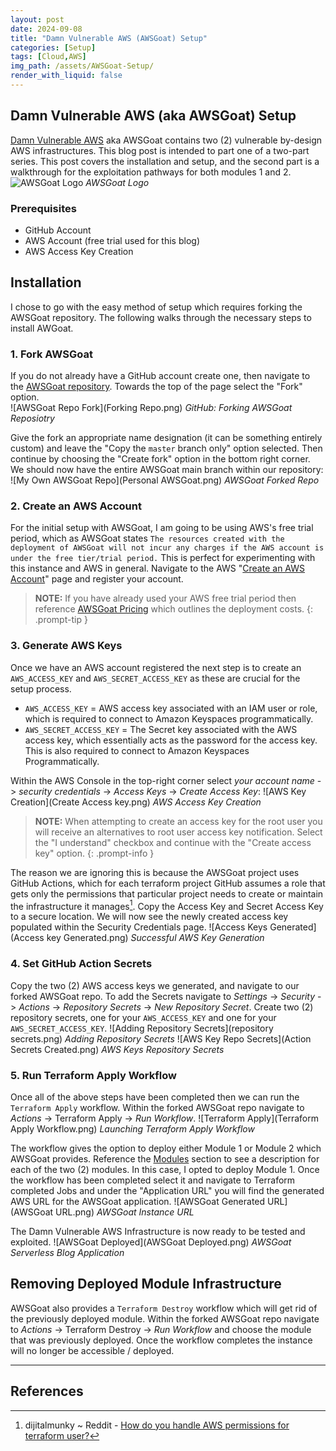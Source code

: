 ```yaml
---
layout: post
date: 2024-09-08
title: "Damn Vulnerable AWS (AWSGoat) Setup"
categories: [Setup]
tags: [Cloud,AWS]
img_path: /assets/AWSGoat-Setup/
render_with_liquid: false
---
```


## Damn Vulnerable AWS (aka AWSGoat) Setup
[Damn Vulnerable AWS](https://github.com/ine-labs/AWSGoat/tree/master) aka AWSGoat contains two (2) vulnerable by-design AWS infrastructures. This blog post is intended to part one of a two-part series. This post covers the installation and setup, and the second part is a walkthrough for the exploitation pathways for both modules 1 and 2.
![AWSGoat Logo](AWSGoat-Logo.png)
_AWSGoat Logo_

### Prerequisites
- GitHub Account
- AWS Account (free trial used for this blog)
- AWS Access Key Creation

## Installation 
I chose to go with the easy method of setup which requires forking the AWSGoat repository. The following walks through the necessary steps to install AWGoat. 

### 1. Fork AWSGoat
If you do not already have a GitHub account create one, then navigate to the [AWSGoat repository](https://github.com/ine-labs/AWSGoat/tree/master). Towards the top of the page select the "Fork" option.  
![AWSGoat Repo Fork](Forking Repo.png)
_GitHub: Forking AWSGoat Reposiotry_

Give the fork an appropriate name designation (it can be something entirely custom) and leave the "Copy the `master` branch only" option selected. Then continue by choosing the "Create fork" option in the bottom right corner. We should now have the entire AWSGoat main branch within our repository:
![My Own AWSGoat Repo](Personal AWSGoat.png)
_AWSGoat Forked Repo_

### 2. Create an AWS Account
For the initial setup with AWSGoat, I am going to be using AWS's free trial period, which as AWSGoat states `The resources created with the deployment of AWSGoat will not incur any charges if the AWS account is under the free tier/trial period.` This is perfect for experimenting with this instance and AWS in general. Navigate to the AWS "[Create an AWS Account](https://signin.aws.amazon.com/signup?request_type=register)" page and register your account. 
> **NOTE:** If you have already used your AWS free trial period then reference [AWSGoat Pricing](https://github.com/est15/est15-AWSGoat#pricing) which outlines the deployment costs.
{: .prompt-tip }

### 3. Generate AWS Keys
Once we have an AWS account registered the next step is to create an `AWS_ACCESS_KEY` and `AWS_SECRET_ACCESS_KEY` as these are crucial for the setup process.
- `AWS_ACCESS_KEY` = AWS access key associated with an IAM user or role, which is required to connect to Amazon Keyspaces programmatically. 
- `AWS_SECRET_ACCESS_KEY` = The Secret key associated with the AWS access key, which essentially acts as the password for the access key. This is also required to connect to Amazon Keyspaces Programmatically. 

Within the AWS Console in the top-right corner select *your account name* -> *security credentials* -> *Access Keys* -> *Create Access Key*:
![AWS Key Creation](Create Access key.png)
_AWS Access Key Creation_
> **NOTE:** When attempting to create an access key for the root user you will receive an alternatives to root user access key notification. Select the "I understand" checkbox and continue with the "Create access key" option. 
{: .prompt-info }

The reason we are ignoring this is because the AWSGoat project uses GitHub Actions, which for each terraform project GitHub assumes a role that gets only the permissions that particular project needs to create or maintain the infrastructure it manages[^1]. Copy the Access Key and Secret Access Key to a secure location. We will now see the newly created access key populated within the Security Credentials page. 
![Access Keys Generated](Access key Generated.png)
_Successful AWS Key Generation_

### 4. Set GitHub Action Secrets
Copy the two (2) AWS access keys we generated, and navigate to our forked AWSGoat repo. To add the Secrets navigate to *Settings* -> *Security* -> *Actions* -> *Repository Secrets* -> *New Repository Secret*. Create two (2) repository secrets, one for your `AWS_ACCESS_KEY` and one for your `AWS_SECRET_ACCESS_KEY`.
![Adding Repository Secrets](repository secrets.png)
_Adding Repository Secrets_
![AWS Key Repo Secrets](Action Secrets Created.png)
_AWS Keys Repository Secrets_

### 5. Run Terraform Apply Workflow
Once all of the above steps have been completed then we can run the `Terraform Apply` workflow. Within the forked AWSGoat repo navigate to *Actions* -> Terraform Apply -> *Run Workflow*. 
![Terraform Apply](Terraform Apply Workflow.png)
_Launching Terraform Apply Workflow_

The workflow gives the option to deploy either Module 1 or Module 2 which AWSGoat provides. Reference the [Modules](https://github.com/ine-labs/AWSGoat#modules) section to see a description for each of the two (2) modules. In this case, I opted to deploy Module 1. Once the workflow has been completed select it and navigate to Terraform completed Jobs and under the "Application URL" you will find the generated AWS URL for the AWSGoat application.
![AWSGoat Generated URL](AWSGoat URL.png)
_AWSGoat Instance URL_

The Damn Vulnerable AWS Infrastructure is now ready to be tested and exploited.
![AWSGoat Deployed](AWSGoat Deployed.png)
_AWSGoat Serverless Blog Application_

## Removing Deployed Module Infrastructure
AWSGoat also provides a `Terraform Destroy` workflow which will get rid of the previously deployed module. Within the forked AWSGoat repo navigate to *Actions* -> Terraform Destroy -> *Run Workflow* and choose the module that was previously deployed. Once the workflow completes the instance will no longer be accessible / deployed.   

---
## References
[^1]: dijitalmunky ~ Reddit - [How do you handle AWS permissions for terraform user?](https://www.reddit.com/r/Terraform/comments/wc5hsd/how_do_you_handle_aws_permissions_for_terraform/)
